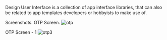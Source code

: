 Design User Interface is a collection of app interface libraries, that can also be related to app templates developers or hobbyists to make use of. 

Screenshots. 
OTP Screen. 
![otp](https://github.com/user-attachments/assets/6fee90cb-f0bd-4917-adbf-f3225d28de50)

OTP  Screen - 1
![otp3](https://github.com/user-attachments/assets/f18a5704-cee9-44b0-8485-98fb064ab89f)

